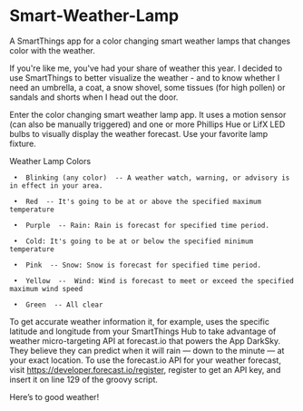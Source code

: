 # Smart-Weather-Lamp
A SmartThings app for a color changing smart weather lamps that changes color with the weather. 

If you're like me, you've had your share of weather this year.  I decided to use SmartThings to better visualize the weather - and to know whether I need an umbrella, a coat, a snow shovel, some tissues (for high pollen) or sandals and shorts when I head out the door. 

Enter the color changing smart weather lamp app.  It uses a motion sensor (can also be manually triggered) and one or more Phillips Hue or LifX LED bulbs to visually display the weather forecast. Use your favorite lamp fixture.

Weather Lamp Colors

     •	Blinking (any color)  -- A weather watch, warning, or advisory is in effect in your area.  
     
     •	Red  -- It's going to be at or above the specified maximum temperature  
   
     •	Purple  -- Rain: Rain is forecast for specified time period.
     
     •	Cold: It's going to be at or below the specified minimum temperature
     
     •	Pink  -- Snow: Snow is forecast for specified time period.
     
     •	Yellow  --  Wind: Wind is forecast to meet or exceed the specified maximum wind speed
     
     •	Green  -- All clear
   
To get accurate weather information it, for example, uses the specific latitude and longitude from your SmartThings Hub to take advantage of weather micro-targeting API at forecast.io that powers the App DarkSky.  They believe they can predict when it will rain — down to the minute — at your exact location.  To use the forecast.io API for your weather forecast, visit https://developer.forecast.io/register, register to get an API key, and insert it on line 129 of the groovy script.


Here’s to good weather!


